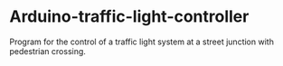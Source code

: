 # Arduino-traffic-light-controller
Program for the control of a traffic light system at a street junction with pedestrian crossing.
